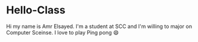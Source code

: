 # Hello-Class
Hi my name is Amr Elsayed.
I'm a student at SCC and I'm willing to major on Computer Sceinse.
I love to play Ping pong :smile:
